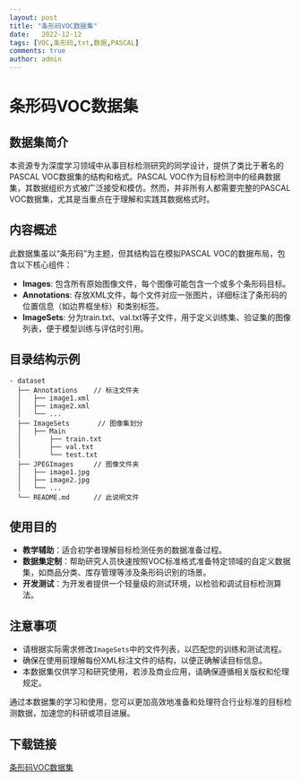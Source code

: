 ```yaml
---
layout: post
title: "条形码VOC数据集"
date:   2022-12-12
tags: [VOC,条形码,txt,数据,PASCAL]
comments: true
author: admin
---
```

# 条形码VOC数据集

## 数据集简介

本资源专为深度学习领域中从事目标检测研究的同学设计，提供了类比于著名的PASCAL VOC数据集的结构和格式。PASCAL VOC作为目标检测中的经典数据集，其数据组织方式被广泛接受和模仿。然而，并非所有人都需要完整的PASCAL VOC数据集，尤其是当重点在于理解和实践其数据格式时。

## 内容概述

此数据集虽以“条形码”为主题，但其结构旨在模拟PASCAL VOC的数据布局，包含以下核心组件：

- **Images**: 包含所有原始图像文件，每个图像可能包含一个或多个条形码目标。
- **Annotations**: 存放XML文件，每个文件对应一张图片，详细标注了条形码的位置信息（如边界框坐标）和类别标签。
- **ImageSets**: 分为train.txt、val.txt等子文件，用于定义训练集、验证集的图像列表，便于模型训练与评估时引用。

## 目录结构示例

```
- dataset
  ├── Annotations    // 标注文件夹
  │   ├── image1.xml
  │   ├── image2.xml
  │   └── ...
  ├── ImageSets       // 图像集划分
  │   ├── Main
  │       ├── train.txt
  │       ├── val.txt
  │       └── test.txt
  ├── JPEGImages     // 图像文件夹
  │   ├── image1.jpg
  │   ├── image2.jpg
  │   └── ...
  └── README.md      // 此说明文件
```

## 使用目的

- **教学辅助**：适合初学者理解目标检测任务的数据准备过程。
- **数据集定制**：帮助研究人员快速按照VOC标准格式准备特定领域的自定义数据集，如商品分类、库存管理等涉及条形码识别的场景。
- **开发测试**：为开发者提供一个轻量级的测试环境，以检验和调试目标检测算法。

## 注意事项

- 请根据实际需求修改`ImageSets`中的文件列表，以匹配您的训练和测试流程。
- 确保在使用前理解每份XML标注文件的结构，以便正确解读目标信息。
- 本数据集仅供学习和研究使用，若涉及商业应用，请确保遵循相关版权和伦理规定。

通过本数据集的学习和使用，您可以更加高效地准备和处理符合行业标准的目标检测数据，加速您的科研或项目进展。

## 下载链接

[条形码VOC数据集](https://pan.quark.cn/s/82e37f0bdaaa)